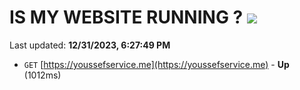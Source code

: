 # IS MY WEBSITE RUNNING ? [![](https://img.shields.io/static/v1?label=Sponsor&message=%E2%9D%A4&logo=GitHub&color=%23fe8e86)](https://github.com/sponsors/<username>)

Last updated: **12/31/2023, 6:27:49 PM**

- `GET` [https://youssefservice.me](https://youssefservice.me) - **Up** (1012ms)
